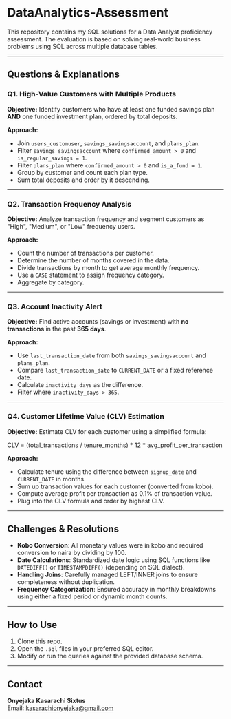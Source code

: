 # DataAnalytics-Assessment

This repository contains my SQL solutions for a Data Analyst proficiency assessment. The evaluation is based on solving real-world business problems using SQL across multiple database tables.

---

## Questions & Explanations

### **Q1. High-Value Customers with Multiple Products**
**Objective:** Identify customers who have at least one funded savings plan **AND** one funded investment plan, ordered by total deposits.

**Approach:**
- Join `users_customuser`, `savings_savingsaccount`, and `plans_plan`.
- Filter `savings_savingsaccount` where `confirmed_amount > 0` and `is_regular_savings = 1`.
- Filter `plans_plan` where `confirmed_amount > 0` and `is_a_fund = 1`.
- Group by customer and count each plan type.
- Sum total deposits and order by it descending.

---

### **Q2. Transaction Frequency Analysis**
**Objective:** Analyze transaction frequency and segment customers as "High", "Medium", or "Low" frequency users.

**Approach:**
- Count the number of transactions per customer.
- Determine the number of months covered in the data.
- Divide transactions by month to get average monthly frequency.
- Use a `CASE` statement to assign frequency category.
- Aggregate by category.

---

### **Q3. Account Inactivity Alert**
**Objective:** Find active accounts (savings or investment) with **no transactions** in the past **365 days**.

**Approach:**
- Use `last_transaction_date` from both `savings_savingsaccount` and `plans_plan`.
- Compare `last_transaction_date` to `CURRENT_DATE` or a fixed reference date.
- Calculate `inactivity_days` as the difference.
- Filter where `inactivity_days > 365`.

---
 
### **Q4. Customer Lifetime Value (CLV) Estimation**
**Objective:** Estimate CLV for each customer using a simplified formula:

CLV = (total_transactions / tenure_months) * 12 * avg_profit_per_transaction

**Approach:**
- Calculate tenure using the difference between `signup_date` and `CURRENT_DATE` in months.
- Sum up transaction values for each customer (converted from kobo).
- Compute average profit per transaction as 0.1% of transaction value.
- Plug into the CLV formula and order by highest CLV.

---

## Challenges & Resolutions

- **Kobo Conversion**: All monetary values were in kobo and required conversion to naira by dividing by 100.
- **Date Calculations**: Standardized date logic using SQL functions like `DATEDIFF()` or `TIMESTAMPDIFF()` (depending on SQL dialect).
- **Handling Joins**: Carefully managed LEFT/INNER joins to ensure completeness without duplication.
- **Frequency Categorization**: Ensured accuracy in monthly breakdowns using either a fixed period or dynamic month counts.

---

## How to Use

1. Clone this repo.
2. Open the `.sql` files in your preferred SQL editor.
3. Modify or run the queries against the provided database schema.

---

## Contact

**Onyejaka Kasarachi Sixtus**  
Email: [kasarachionyejaka@gmail.com](mailto:kasarachionyejaka@gmail.com)  
